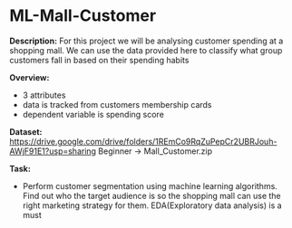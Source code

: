 # ML-Mall-Customer

**Description:**
For this project we will be analysing customer spending at a shopping mall. We can use the data provided here to classify what group customers fall in based on their spending habits

**Overview:**
 - 3 attributes
 - data is tracked from customers membership cards
 - dependent variable is spending score

**Dataset:**
https://drive.google.com/drive/folders/1REmCo9RqZuPepCr2UBRJouh-AWjF91E1?usp=sharing
Beginner -> Mall_Customer.zip

**Task:**
 - Perform customer segmentation using machine learning algorithms. Find out who the target audience is so the shopping mall can use the right marketing strategy for them. EDA(Exploratory data analysis) is a must
